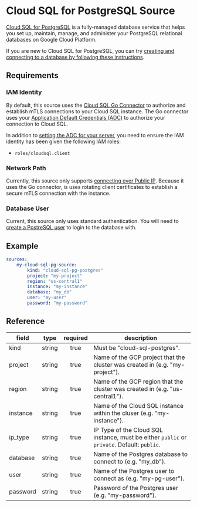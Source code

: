 # Cloud SQL for PostgreSQL Source

[Cloud SQL for PostgreSQL][csql-pg-docs] is a fully-managed database service
that helps you set up, maintain, manage, and administer your PostgreSQL
relational databases on Google Cloud Platform.

If you are new to Cloud SQL for PostgreSQL, you can try [creating and connecting
to a database by following these instructions][csql-pg-quickstart].

[csql-pg-docs]: https://cloud.google.com/sql/docs/postgres
[csql-pg-quickstart]: https://cloud.google.com/sql/docs/postgres/connect-instance-local-computer

## Requirements

### IAM Identity

By default, this source uses the [Cloud SQL Go Connector][csql-go-conn] to
authorize and establish mTLS connections to your Cloud SQL instance. The Go
connector uses your [Application Default Credentials (ADC)][adc] to authorize
your connection to Cloud SQL.

In addition to [setting the ADC for your server][set-adc], you need to ensure the
IAM identity has been given the following IAM roles:

- `roles/cloudsql.client`

[csql-go-conn]: https://github.com/GoogleCloudPlatform/cloud-sql-go-connector
[adc]: https://cloud.google.com/docs/authentication#adc
[set-adc]: https://cloud.google.com/docs/authentication/provide-credentials-adc

### Network Path

Currently, this source only supports [connecting over Public IP][public-ip].
Because it uses the Go connector, is uses rotating client certificates to
establish a secure mTLS connection with the instance.

[public-ip]: https://cloud.google.com/sql/docs/postgres/configure-ip

### Database User

Current, this source only uses standard authentication. You will need to [create a
PostreSQL user][cloud-sql-users] to login to the database with. 

[cloud-sql-users]: https://cloud.google.com/sql/docs/postgres/create-manage-users

## Example

```yaml
sources:
    my-cloud-sql-pg-source:
        kind: "cloud-sql-pg-postgres"
        project: "my-project"
        region: "us-central1"
        instance: "my-instance"
        database: "my_db"
        user: "my-user"
        password: "my-password"
```

## Reference

| **field** | **type** | **required** | **description**                                                              |
|-----------|:--------:|:------------:|------------------------------------------------------------------------------|
| kind      |  string  |     true     | Must be "cloud-sql-postgres".                                                |
| project   |  string  |     true     | Name of the GCP project that the cluster was created in (e.g. "my-project"). |
| region    |  string  |     true     | Name of the GCP region that the cluster was created in (e.g. "us-central1"). |
| instance  |  string  |     true     | Name of the Cloud SQL instance within the cluser (e.g. "my-instance").       |
| ip_type   |  string  |     true     | IP Type of the Cloud SQL instance, must be either `public` or `private`. Default: `public`. |
| database  |  string  |     true     | Name of the Postgres database to connect to (e.g. "my_db").                  |
| user      |  string  |     true     | Name of the Postgres user to connect as (e.g. "my-pg-user").                 |
| password  |  string  |     true     | Password of the Postgres user (e.g. "my-password").                          |
